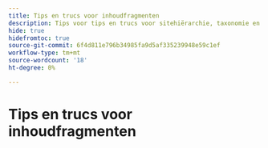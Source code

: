 ```yaml
---
title: Tips en trucs voor inhoudfragmenten
description: Tips voor tips en trucs voor sitehiërarchie, taxonomie en tags
hide: true
hidefromtoc: true
source-git-commit: 6f4d811e796b34985fa9d5af335239948e59c1ef
workflow-type: tm+mt
source-wordcount: '18'
ht-degree: 0%

---
```



# Tips en trucs voor inhoudfragmenten
